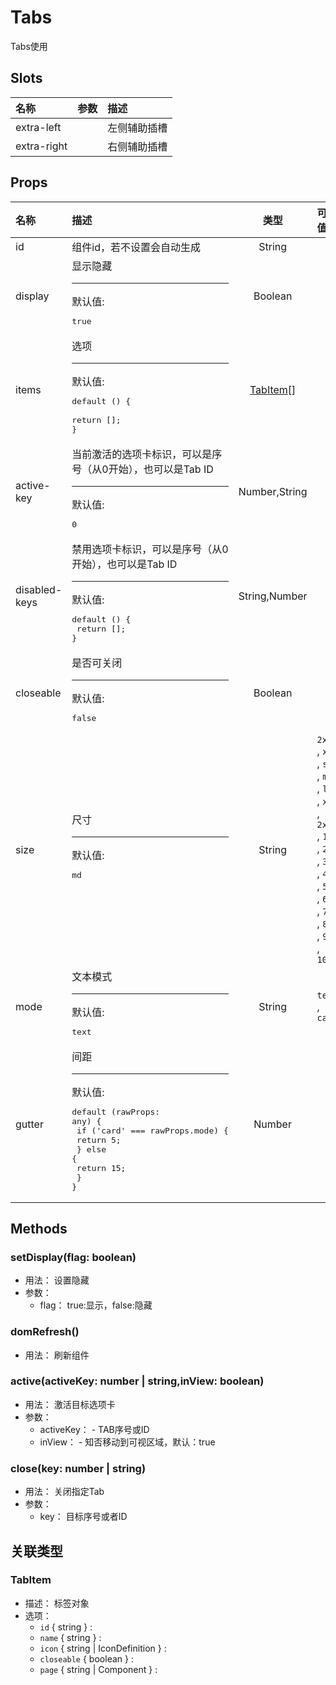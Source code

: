 # Tabs


Tabs使用

## Slots


<div class="slots">

| 名称        | 参数 | 描述         |
| :---------- | :--- | :----------- |
| extra-left  |      | 左侧辅助插槽 |
| extra-right |      | 右侧辅助插槽 |

</div>



## Props


<div class="props">

| 名称          | 描述                                                                                                                                                      |          类型         | 可选值                                                                                                                  |
| :------------ | :-------------------------------------------------------------------------------------------------------------------------------------------------------- | :-------------------: | :---------------------------------------------------------------------------------------------------------------------- |
| id            | 组件id，若不设置会自动生成                                                                                                                                |         String        |                                                                                                                         |
| display       | 显示隐藏<hr>默认值:<br><pre>true</pre>                                                                                                                    |        Boolean        |                                                                                                                         |
| items         | 选项<hr>默认值:<br><pre>default () {<br>  return [];<br>}</pre>                                                                                           | [TabItem](#tabitem)[] |                                                                                                                         |
| active-key    | 当前激活的选项卡标识，可以是序号（从0开始），也可以是Tab ID<hr>默认值:<br><pre>0</pre>                                                                    |     Number,String     |                                                                                                                         |
| disabled-keys | 禁用选项卡标识，可以是序号（从0开始），也可以是Tab ID<hr>默认值:<br><pre>default () {<br>  return [];<br>}</pre>                                          |     String,Number     |                                                                                                                         |
| closeable     | 是否可关闭<hr>默认值:<br><pre>false</pre>                                                                                                                 |        Boolean        |                                                                                                                         |
| size          | 尺寸<hr>默认值:<br><pre>md</pre>                                                                                                                          |         String        | `2xs` , `xs` , `sm` , `md` , `lg` , `xl` , `2xl` , `1x` , `2x` , `3x` , `4x` , `5x` , `6x` , `7x` , `8x` , `9x` , `10x` |
| mode          | 文本模式<hr>默认值:<br><pre>text</pre>                                                                                                                    |         String        | `text` , `card`                                                                                                         |
| gutter        | 间距<hr>默认值:<br><pre>default (rawProps: any) {<br>  if ('card' === rawProps.mode) {<br>    return 5;<br>  } else {<br>    return 15;<br>  }<br>}</pre> |         Number        |                                                                                                                         |

</div>



## Methods

### setDisplay(flag: boolean)
- 用法： 设置隐藏
- 参数：
	 - flag： true:显示，false:隐藏

### domRefresh()
- 用法： 刷新组件

### active(activeKey: number | string,inView: boolean)
- 用法： 激活目标选项卡
- 参数：
	 - activeKey： - TAB序号或ID
	 - inView： - 知否移动到可视区域，默认：true

### close(key: number | string)
- 用法： 关闭指定Tab
- 参数：
	 - key： 目标序号或者ID

## 关联类型



### TabItem

- 描述： 标签对象
- 选项：
	 - `id` { string } : 
	 - `name` { string } : 
	 - `icon` { string | IconDefinition } : 
	 - `closeable` { boolean } : 
	 - `page` { string | Component } : 